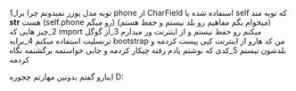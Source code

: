 1_تویه مدل یوزر نمیدونم چرا برا phone از CharField استفاده شده یا self که تویه متد __str__  هست (self.phone رو میگم) (میخوام بگم مفاهیم رو بلد نیستم و حفظ هستم)
2_چیز هایی که import میکنم رو حفظ نیستم و از اینترنت ور میدارم
3_از گوگل ترنسلیت استفاده میکنم
4_برایه bootstrap من کد هارو از اینترنت کپی پیست کردمه و بلدشون نیستم
5_کدی که نوشتم یادم رفته چیکار کردمه و جایی خواستمه برگشتمه نگاه کردمه

اینارو گفتم بدونین مهارتم چجوره D:

